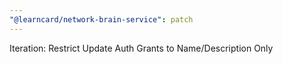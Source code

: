 ```yaml
---
"@learncard/network-brain-service": patch
---
```


Iteration: Restrict Update Auth Grants to Name/Description Only
